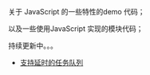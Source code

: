 关于 JavaScript 的一些特性的demo 代码；

以及一些使用JavaScript 实现的模块代码；

持续更新中。。。

- [支持延时的任务队列]([https://github.com/fffqwhy/YouDontKonwJs/edit/main/taskQueneAbleDelay/index.ts])
